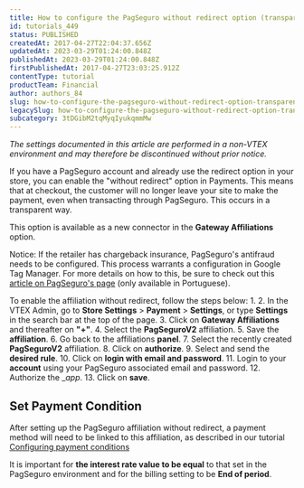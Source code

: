 ```yaml
---
title: How to configure the PagSeguro without redirect option (transparent)
id: tutorials_449
status: PUBLISHED
createdAt: 2017-04-27T22:04:37.656Z
updatedAt: 2023-03-29T01:24:00.848Z
publishedAt: 2023-03-29T01:24:00.848Z
firstPublishedAt: 2017-04-27T23:03:25.912Z
contentType: tutorial
productTeam: Financial
author: authors_84
slug: how-to-configure-the-pagseguro-without-redirect-option-transparent
legacySlug: how-to-configure-the-pagseguro-without-redirect-option-transparent
subcategory: 3tDGibM2tqMyqIyukqmmMw
---
```


_The settings documented in this article are performed in a non-VTEX environment and may therefore be discontinued without prior notice._

If you have a PagSeguro account and already use the redirect option in your store, you can enable the "without redirect" option in Payments. This means that at checkout, the customer will no longer leave your site to make the payment, even when transacting through PagSeguro. This occurs in a transparent way.

This option is available as a new connector in the **Gateway Affiliations** option.

Notice: If the retailer has chargeback insurance, PagSeguro's antifraud needs to be configured. This process warrants a configuration in Google Tag Manager. For more details on how to this, be sure to check out this [article on PagSeguro's page](https://dev.pagseguro.uol.com.br/v2/docs/configurando-device-fingerprint) (only available in Portuguese).

To enable the affiliation without redirect, follow the steps below:
1. 
2. In the VTEX Admin, go to **Store Settings** > **Payment** > **Settings**, or type **Settings** in the search bar at the top of the page.
3. Click on __Gateway Affiliations__ and thereafter on __"+"__.
4. Select the __PagSeguroV2__ affiliation.
5. Save the __affiliation__.
6. Go back to the affiliations __panel__.
7. Select the recently created __PagSeguroV2__ affiliation.
8. Click on __authorize__.
9. Select and send the __desired rule__.
10. Click on __login with email and password__.
11. Login to your __account__ using your PagSeguro associated email and password.
12. Authorize the __app_.
13. Click on __save__.

## Set Payment Condition

After setting up the PagSeguro affiliation without redirect, a payment method will need to be linked to this affiliation, as described in our tutorial [Configuring payment conditions](/tutorial/how-to-configure-payment-conditions--tutorials_455)

It is important for __the interest rate value to be equal__ to that set in the PagSeguro environment and for the billing setting to be __End of period__.
